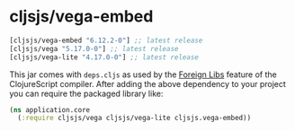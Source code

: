 # cljsjs/vega-embed

[](dependency)
```clojure
[cljsjs/vega-embed "6.12.2-0"] ;; latest release
[cljsjs/vega "5.17.0-0"] ;; latest release
[cljsjs/vega-lite "4.17.0-0"] ;; latest release
```
[](/dependency)

This jar comes with `deps.cljs` as used by the [Foreign Libs][flibs] feature
of the ClojureScript compiler. After adding the above dependency to your project
you can require the packaged library like:

```clojure
(ns application.core
  (:require cljsjs/vega cljsjs/vega-lite cljsjs.vega-embed))
```

[flibs]: https://clojurescript.org/reference/packaging-foreign-deps
